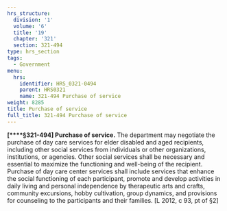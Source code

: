 ```yaml
---
hrs_structure:
  division: '1'
  volume: '6'
  title: '19'
  chapter: '321'
  section: 321-494
type: hrs_section
tags:
  - Government
menu:
  hrs:
    identifier: HRS_0321-0494
    parent: HRS0321
    name: 321-494 Purchase of service
weight: 8285
title: Purchase of service
full_title: 321-494 Purchase of service
---
```

**[****§321-494] Purchase of service.** The department may negotiate the purchase of day care services for elder disabled and aged recipients, including other social services from individuals or other organizations, institutions, or agencies. Other social services shall be necessary and essential to maximize the functioning and well-being of the recipient. Purchase of day care center services shall include services that enhance the social functioning of each participant, promote and develop activities in daily living and personal independence by therapeutic arts and crafts, community excursions, hobby cultivation, group dynamics, and provisions for counseling to the participants and their families. [L 2012, c 93, pt of §2]